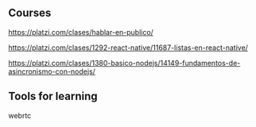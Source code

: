 ## Courses

https://platzi.com/clases/hablar-en-publico/

https://platzi.com/clases/1292-react-native/11687-listas-en-react-native/

https://platzi.com/clases/1380-basico-nodejs/14149-fundamentos-de-asincronismo-con-nodejs/

## Tools for learning

webrtc
